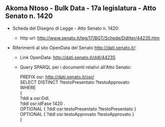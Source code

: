 ## Akoma Ntoso - Bulk Data - 17a legislatura - Atto Senato n. 1420 ##

* Scheda del Disegno di Legge - Atto Senato n. 1420:
	* http url: http://www.senato.it/leg/17/BGT/Schede/Ddliter/44235.htm

* Riferimenti al sito OpenData del Senato http://dati.senato.it/:
	* Link OpenData: http://dati.senato.it/ddl/44235
	* Query SPARQL per i documenti relativi all'Atto Senato:

        PREFIX osr: <http://dati.senato.it/osr/>  
		SELECT DISTINCT ?testoPresentato ?testoApprovato  
		WHERE  
		{  
		    ?ddl a osr:Ddl.  
		    ?ddl osr:idFase 1420 .  
		    OPTIONAL { ?ddl osr:testoPresentato ?testoPresentato }  
		    OPTIONAL { ?ddl osr:testoApprovato ?testoApprovato }  
		}
		